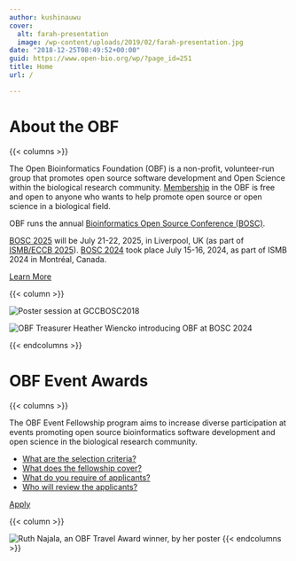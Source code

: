 ```yaml
---
author: kushinauwu
cover:
  alt: farah-presentation
  image: /wp-content/uploads/2019/02/farah-presentation.jpg
date: "2018-12-25T08:49:52+00:00"
guid: https://www.open-bio.org/wp/?page_id=251
title: Home
url: /

---
```

# About the OBF

{{< columns >}}

The Open Bioinformatics Foundation (OBF) is a non-profit, volunteer-run group that promotes open source software development and Open Science within the biological research community. [Membership](/membership/) in the OBF is free and open to anyone who wants to help promote open source or open science in a biological field.

OBF runs the annual [Bioinformatics Open Source Conference (BOSC)](events/about).

[BOSC 2025](events/bosc-2025/) will be July 21-22, 2025, in Liverpool, UK (as part of [ISMB/ECCB 2025](https://www.iscb.org/ismbeccb2025/home)). [BOSC 2024](events/bosc-2024/) took place July 15-16, 2024, as part of ISMB 2024 in Montréal, Canada.

[Learn More](/about/)

{{< column >}}

![Poster session at GCCBOSC2018](/wp/wp-content/uploads/2019/03/people-at-poster-session-GCC2018-1.jpg)

 
![OBF Treasurer Heather Wiencko introducing OBF at BOSC 2024](/wp-content/uploads/2024/08/Heather-presenting-1.jpeg)

{{< endcolumns >}}

# OBF Event Awards

{{< columns >}}

The OBF Event Fellowship program aims to increase diverse participation at events promoting open source bioinformatics software development and open science in the biological research community.

- [What are the selection criteria?](event-awards/#fellowships-selection-criteria)
- [What does the fellowship cover?](event-awards#fellowships-coverage)
- [What do you require of applicants?](event-awards#fellowships-requirements)
- [Who will review the applicants?](event-awards#fellowships-applications)

[Apply](event-awards/#fellowships-applications)

{{< column >}}

![Ruth Najala, an OBF Travel Award winner, by her poster](/wp-content/uploads/2023/03/Ruth-Nanjala-cropped-OBF-event-fellowship-winner.jpg)
{{< endcolumns >}}
